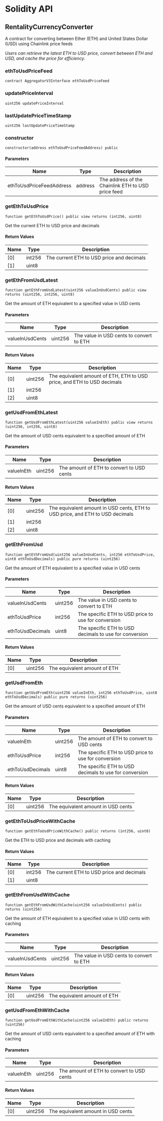 # Solidity API

## RentalityCurrencyConverter

A contract for converting between Ether (ETH) and United States Dollar (USD) using Chainlink price feeds

_Users can retrieve the latest ETH to USD price, convert between ETH and USD, and cache the price for efficiency._

### ethToUsdPriceFeed

```solidity
contract AggregatorV3Interface ethToUsdPriceFeed
```

### updatePriceInterval

```solidity
uint256 updatePriceInterval
```

### lastUpdatePriceTimeStamp

```solidity
uint256 lastUpdatePriceTimeStamp
```

### constructor

```solidity
constructor(address ethToUsdPriceFeedAddress) public
```

#### Parameters

| Name | Type | Description |
| ---- | ---- | ----------- |
| ethToUsdPriceFeedAddress | address | The address of the Chainlink ETH to USD price feed |

### getEthToUsdPrice

```solidity
function getEthToUsdPrice() public view returns (int256, uint8)
```

Get the current ETH to USD price and decimals

#### Return Values

| Name | Type | Description |
| ---- | ---- | ----------- |
| [0] | int256 | The current ETH to USD price and decimals |
| [1] | uint8 |  |

### getEthFromUsdLatest

```solidity
function getEthFromUsdLatest(uint256 valueInUsdCents) public view returns (uint256, int256, uint8)
```

Get the amount of ETH equivalent to a specified value in USD cents

#### Parameters

| Name | Type | Description |
| ---- | ---- | ----------- |
| valueInUsdCents | uint256 | The value in USD cents to convert to ETH |

#### Return Values

| Name | Type | Description |
| ---- | ---- | ----------- |
| [0] | uint256 | The equivalent amount of ETH, ETH to USD price, and ETH to USD decimals |
| [1] | int256 |  |
| [2] | uint8 |  |

### getUsdFromEthLatest

```solidity
function getUsdFromEthLatest(uint256 valueInEth) public view returns (uint256, int256, uint8)
```

Get the amount of USD cents equivalent to a specified amount of ETH

#### Parameters

| Name | Type | Description |
| ---- | ---- | ----------- |
| valueInEth | uint256 | The amount of ETH to convert to USD cents |

#### Return Values

| Name | Type | Description |
| ---- | ---- | ----------- |
| [0] | uint256 | The equivalent amount in USD cents, ETH to USD price, and ETH to USD decimals |
| [1] | int256 |  |
| [2] | uint8 |  |

### getEthFromUsd

```solidity
function getEthFromUsd(uint256 valueInUsdCents, int256 ethToUsdPrice, uint8 ethToUsdDecimals) public pure returns (uint256)
```

Get the amount of ETH equivalent to a specified value in USD cents

#### Parameters

| Name | Type | Description |
| ---- | ---- | ----------- |
| valueInUsdCents | uint256 | The value in USD cents to convert to ETH |
| ethToUsdPrice | int256 | The specific ETH to USD price to use for conversion |
| ethToUsdDecimals | uint8 | The specific ETH to USD decimals to use for conversion |

#### Return Values

| Name | Type | Description |
| ---- | ---- | ----------- |
| [0] | uint256 | The equivalent amount of ETH |

### getUsdFromEth

```solidity
function getUsdFromEth(uint256 valueInEth, int256 ethToUsdPrice, uint8 ethToUsdDecimals) public pure returns (uint256)
```

Get the amount of USD cents equivalent to a specified amount of ETH

#### Parameters

| Name | Type | Description |
| ---- | ---- | ----------- |
| valueInEth | uint256 | The amount of ETH to convert to USD cents |
| ethToUsdPrice | int256 | The specific ETH to USD price to use for conversion |
| ethToUsdDecimals | uint8 | The specific ETH to USD decimals to use for conversion |

#### Return Values

| Name | Type | Description |
| ---- | ---- | ----------- |
| [0] | uint256 | The equivalent amount in USD cents |

### getEthToUsdPriceWithCache

```solidity
function getEthToUsdPriceWithCache() public returns (int256, uint8)
```

Get the ETH to USD price and decimals with caching

#### Return Values

| Name | Type | Description |
| ---- | ---- | ----------- |
| [0] | int256 | The current ETH to USD price and decimals |
| [1] | uint8 |  |

### getEthFromUsdWithCache

```solidity
function getEthFromUsdWithCache(uint256 valueInUsdCents) public returns (uint256)
```

Get the amount of ETH equivalent to a specified value in USD cents with caching

#### Parameters

| Name | Type | Description |
| ---- | ---- | ----------- |
| valueInUsdCents | uint256 | The value in USD cents to convert to ETH |

#### Return Values

| Name | Type | Description |
| ---- | ---- | ----------- |
| [0] | uint256 | The equivalent amount of ETH |

### getUsdFromEthWithCache

```solidity
function getUsdFromEthWithCache(uint256 valueInEth) public returns (uint256)
```

Get the amount of USD cents equivalent to a specified amount of ETH with caching

#### Parameters

| Name | Type | Description |
| ---- | ---- | ----------- |
| valueInEth | uint256 | The amount of ETH to convert to USD cents |

#### Return Values

| Name | Type | Description |
| ---- | ---- | ----------- |
| [0] | uint256 | The equivalent amount in USD cents |

